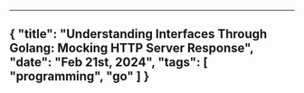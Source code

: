 ------------------
{
  "title": "Understanding Interfaces Through Golang: Mocking HTTP Server Response",
  "date": "Feb 21st, 2024",
  "tags": [
    "programming",
    "go"
  ]
}
------------------
